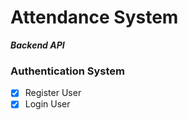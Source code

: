 # Attendance System

**_Backend API_**

### Authentication System

- [x] Register User
- [x] Login User
